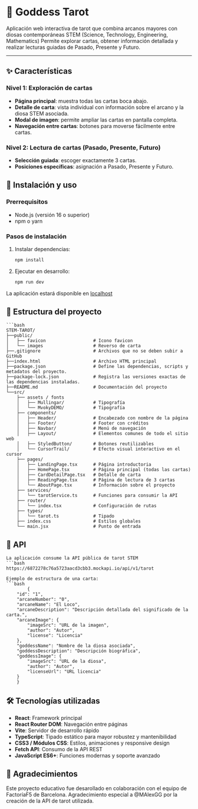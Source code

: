 # 🌙 Goddess Tarot  

Aplicación web interactiva de tarot que combina arcanos mayores con diosas contemporáneas STEM (Science, Technology, Engineering, Mathematics)
Permite explorar cartas, obtener información detallada y realizar lecturas guiadas de Pasado, Presente y Futuro.  

---

## ✨ Características  

### Nivel 1: Exploración de cartas  
- **Página principal**: muestra todas las cartas boca abajo.  
- **Detalle de carta**: vista individual con información sobre el arcano y la diosa STEM asociada.  
- **Modal de imagen**: permite ampliar las cartas en pantalla completa.  
- **Navegación entre cartas**: botones para moverse fácilmente entre cartas.  

### Nivel 2: Lectura de cartas (Pasado, Presente, Futuro)  
- **Selección guiada**: escoger exactamente 3 cartas.  
- **Posiciones específicas**: asignación a Pasado, Presente y Futuro.  
 

## 🚀 Instalación y uso  

### Prerrequisitos  
- Node.js (versión 16 o superior)  
- npm o yarn

### Pasos de instalación  

1. Instalar dependencias:  
   ```bash
   npm install

2. Ejecutar en desarrollo:
    ```bash
    npm run dev

La aplicación estará disponible en [localhost](http://localhost:5173/)


## 📁 Estructura del proyecto
    ```bash
    STEM-TAROT/
    ├──public/
    │   ├── favicon                  # Icono favicon
    │   └── images                   # Reverso de carta
    ├──.gitignore                    # Archivos que no se deben subir a GitHub
    ├──index.html                    # Archivo HTML principal
    ├──package.json                  # Define las dependencias, scripts y metadatos del proyecto.
    ├──package-lock.json             # Registra las versiones exactas de las dependencias instaladas.
    ├──README.md                     # Documentación del proyecto
    └──src/
        ├── assets / fonts            
        │   ├── Mullingar/           # Tipografía
        │   └── MvokyDEMO/           # Tipografía
        ├── components/           
        │   ├── Header/              # Encabezado con nombre de la página
        │   ├── Footer/              # Footer con créditos
        │   ├── Navbar/              # Menú de navegación
        │   ├── Layout/              # Elementos comunes de todo el sitio web
        │   ├── StyledButton/        # Botones reutilizables 
        │   └── CursorTrail/         # Efecto visual interactivo en el cursor
        ├── pages/    
        │   ├── LandingPage.tsx      # Página introductoria         
        │   ├── HomePage.tsx         # Página principal (todas las cartas)
        │   ├── CardDetailPage.tsx   # Detalle de carta
        │   ├── ReadingPage.tsx      # Página de lectura de 3 cartas
        │   └── AboutPage.tsx        # Información sobre el proyecto
        ├── services/            
        │   └── tarotService.ts      # Funciones para consumir la API
        ├── router/            
        │   └── index.tsx            # Configuración de rutas
        ├── types/            
        │   └── tarot.ts             # Tipado
        ├── index.css                # Estilos globales
        └── main.jsx                 # Punto de entrada

## 🔗 API
    La aplicación consume la API pública de tarot STEM
    ```bash
    https://6872278c76a5723aacd3cbb3.mockapi.io/api/v1/tarot
    
    Ejemplo de estructura de una carta:
    ```bash
            {
        "id": "1",
        "arcaneNumber": "0",
        "arcaneName": "El Loco",
        "arcaneDescription": "Descripción detallada del significado de la carta.",
        "arcaneImage": {
            "imageSrc": "URL de la imagen",
            "author": "Autor",
            "license": "Licencia"
        },
        "goddessName": "Nombre de la diosa asociada",
        "goddessDescription": "Descripción biográfica",
        "goddessImage": {
            "imageSrc": "URL de la diosa",
            "author": "Autor",
            "licenseUrl": "URL licencia"
        }
        }
       

## 🛠️ Tecnologías utilizadas
- **React**: Framework principal 
- **React Router DOM**: Navegación entre páginas  
- **Vite**: Servidor de desarrollo rápido  
- **TypeScript**: Tipado estático para mayor robustez y mantenibilidad  
- **CSS3 / Módulos CSS**: Estilos, animaciones y responsive design  
- **Fetch API**: Consumo de la API REST  
- **JavaScript ES6+**: Funciones modernas y soporte avanzado  

## 🙏 Agradecimientos
Este proyecto educativo fue desarollado en colaboración con el equipo de FactoríaF5 de Barcelona. 
Agradecimiento especial a @MAlexGG por la creación de la API de tarot utilizada.